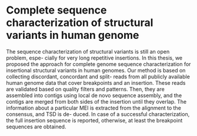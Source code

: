 # Complete sequence characterization of structural variants in human genome

The sequence characterization of structural variants is still an open problem, espe- cially for very long repetitive insertions. In this thesis, we proposed the approach for complete genome sequence characterization for insertional structural variants in human genomes. Our method is based on collecting discordant, concordant and split- reads from all publicly available human genome data that cover breakpoints and an insertion. These reads are validated based on quality filters and patterns. Then, they are assembled into contigs using local de novo sequence assembly, and the contigs are merged from both sides of the insertion until they overlap. The information about a particular MEI is extracted from the alignment to the consensus, and TSD is de- duced. In case of a successful characterization, the full insertion sequence is reported, otherwise, at least the breakpoint sequences are obtained.

